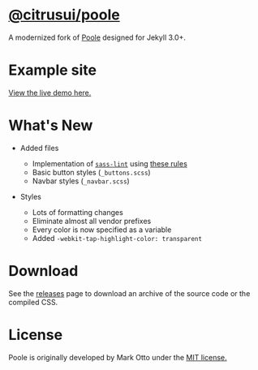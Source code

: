 # [@citrusui/poole](https://npmjs.com/package/@citrusui/poole)

A modernized fork of [Poole](http://getpoole.com) designed for Jekyll 3.0+.

# Example site

[View the live demo here.](https://citrusui.github.io/poole/)

# What's New

- Added files
  - Implementation of [`sass-lint`](https://github.com/brigade/scss-lint) using [these rules](.sass-lint.yml)
  - Basic button styles (`_buttons.scss`)
  - Navbar styles (`_navbar.scss`)

- Styles
  - Lots of formatting changes
  - Eliminate almost all vendor prefixes
  - Every color is now specified as a variable
  - Added `-webkit-tap-highlight-color: transparent`

# Download

See the [releases](https://github.com/citrusui/poole/releases) page to download an archive of the source code or the compiled CSS.

# License

Poole is originally developed by Mark Otto under the [MIT license.](https://github.com/poole/poole/blob/master/LICENSE.md)
